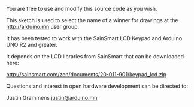 You are free to use and modify this source code as you wish.

This sketch is used to select the name of a winner for drawings at the http://arduino.mn user group.

It has been tested to work with the SainSmart LCD Keypad and Arduino UNO R2 and greater.

It depends on the LCD libraries from SainSmart that can be downloaded here:

http://sainsmart.com/zen/documents/20-011-901/keypad_lcd.zip

Questions and interest in open hardware development can be directed to:

Justin Grammens
justin@arduino.mn